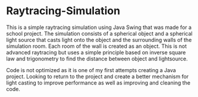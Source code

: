 # Raytracing-Simulation
This is a simple raytracing simulation using Java Swing that was made for a school project. The simulation consists of a spherical object and a spherical light source that casts light onto the object and the surrounding walls of the simulation room. Each room of the wall is created as an object. This is not advanced raytracing but uses a simple principle based on inverse square law and trigonometry to find the distance between object and lightsource.

Code is not optimized as it is one of my first attempts creating a Java project. Looking to return to the project and create a better mechanism for light casting to improve performance as well as improving and cleaning the code.
